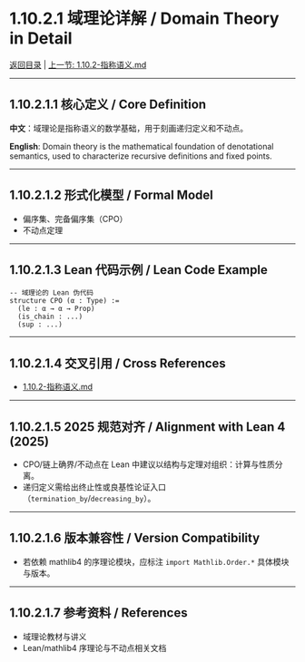 # 1.10.2.1 域理论详解 / Domain Theory in Detail

[返回目录](../CONTINUOUS_PROGRESS.md) | [上一节: 1.10.2-指称语义.md](1.10.2-指称语义.md)

---

## 1.10.2.1.1 核心定义 / Core Definition

**中文**：域理论是指称语义的数学基础，用于刻画递归定义和不动点。

**English**: Domain theory is the mathematical foundation of denotational semantics, used to characterize recursive definitions and fixed points.

---

## 1.10.2.1.2 形式化模型 / Formal Model

- 偏序集、完备偏序集（CPO）
- 不动点定理

---

## 1.10.2.1.3 Lean 代码示例 / Lean Code Example

```lean
-- 域理论的 Lean 伪代码
structure CPO (α : Type) :=
  (le : α → α → Prop)
  (is_chain : ...)
  (sup : ...)
```

---

## 1.10.2.1.4 交叉引用 / Cross References

- [1.10.2-指称语义.md](1.10.2-指称语义.md)

---

## 1.10.2.1.5 2025 规范对齐 / Alignment with Lean 4 (2025)

- CPO/链上确界/不动点在 Lean 中建议以结构与定理对组织：计算与性质分离。
- 递归定义需给出终止性或良基性论证入口（`termination_by`/`decreasing_by`）。

---

## 1.10.2.1.6 版本兼容性 / Version Compatibility

- 若依赖 mathlib4 的序理论模块，应标注 `import Mathlib.Order.*` 具体模块与版本。

---

## 1.10.2.1.7 参考资料 / References

- 域理论教材与讲义
- Lean/mathlib4 序理论与不动点相关文档
